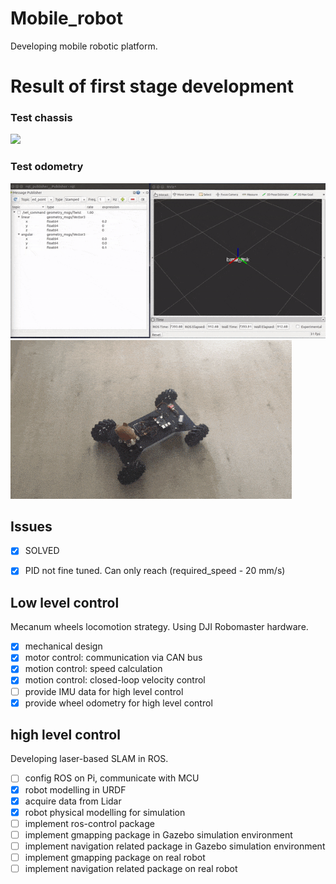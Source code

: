 # Mobile_robot

Developing mobile robotic platform.

# Result of first stage development  
### Test chassis  
![](pics/test_chassis.gif)
### Test odometry  
![](pics/test_odom.gif)
![](pics/test_odom_video.gif)

## Issues

- [x] SOLVED  
- [x] PID not fine tuned. Can only reach (required_speed - 20 mm/s)


## Low level control

Mecanum wheels locomotion strategy. Using DJI Robomaster hardware.

- [x] mechanical design
- [x] motor control: communication via CAN bus
- [x] motion control: speed calculation
- [x] motion control: closed-loop velocity control
- [ ] provide IMU data for high level control
- [x] provide wheel odometry for high level control

## high level control

Developing laser-based SLAM in ROS.

- [ ] config ROS on Pi, communicate with MCU
- [x] robot modelling in URDF
- [x] acquire data from Lidar
- [x] robot physical modelling for simulation
- [ ] implement ros-control package
- [ ] implement gmapping package in Gazebo simulation environment
- [ ] implement navigation related package in Gazebo simulation environment
- [ ] implement gmapping package on real robot
- [ ] implement navigation related package on real robot
